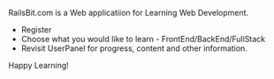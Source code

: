 RailsBit.com is a Web applicatiion for Learning Web Development.

* Register
* Choose what you would like to learn - FrontEnd/BackEnd/FullStack
* Revisit UserPanel for progress, content and other information.

Happy Learning!

